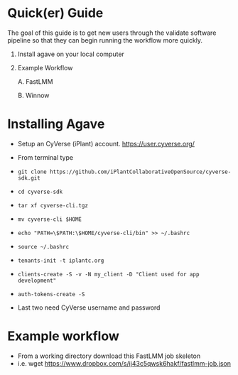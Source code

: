 # Quick(er) Guide

The goal of this guide is to get new users through the validate software pipeline so that they can begin running the workflow more quickly. 

  1. Install agave on your local computer
  2. Example Workflow

        A. FastLMM

        B. Winnow


# Installing Agave

  - Setup an CyVerse (iPlant) account. https://user.cyverse.org/
  - From terminal type 
  
  -     git clone https://github.com/iPlantCollaborativeOpenSource/cyverse-sdk.git
  
  -     cd cyverse-sdk
  
  -     tar xf cyverse-cli.tgz

  -     mv cyverse-cli $HOME
 
  -     echo "PATH=\$PATH:\$HOME/cyverse-cli/bin" >> ~/.bashrc
 
  -     source ~/.bashrc
  
  -     tenants-init -t iplantc.org
  
  -     clients-create -S -v -N my_client -D "Client used for app development"
  
  -     auth-tokens-create -S  
  
  - Last two need CyVerse username and password
  

# Example workflow
- From a working directory download this FastLMM job skeleton
- i.e. wget https://www.dropbox.com/s/ij43c5qwsk6hakf/fastlmm-job.json
